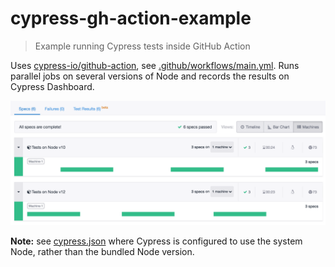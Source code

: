 # cypress-gh-action-example
> Example running Cypress tests inside GitHub Action

Uses [cypress-io/github-action](https://github.com/cypress-io/github-action), see [.github/workflows/main.yml](.github/workflows/main.yml). Runs parallel jobs on several versions of Node and records the results on Cypress Dashboard.

![Dashboard run recording](images/parallel-run.png)

**Note:** see [cypress.json](cypress.json) where Cypress is configured to use the system Node, rather than the bundled Node version.
